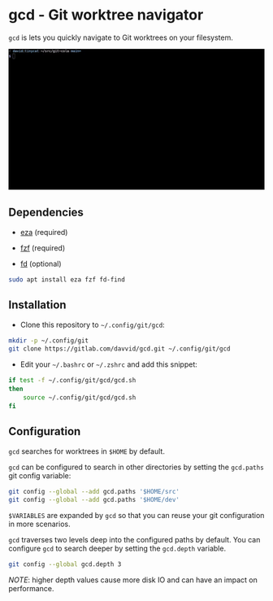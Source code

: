 # gcd - Git worktree navigator

`gcd` is lets you quickly navigate to Git worktrees on your filesystem.

![Preview](gcd.gif)

## Dependencies

* [eza](https://github.com/eza-community/eza) (required)

* [fzf](https://github.com/junegunn/fzf) (required)

* [fd](https://github.com/sharkdp/fd) (optional)

```bash
sudo apt install eza fzf fd-find
```

## Installation

* Clone this repository to `~/.config/git/gcd`:

```bash
mkdir -p ~/.config/git
git clone https://gitlab.com/davvid/gcd.git ~/.config/git/gcd
```

* Edit your `~/.bashrc` or `~/.zshrc` and add this snippet:

```bash
if test -f ~/.config/git/gcd/gcd.sh
then
    source ~/.config/git/gcd/gcd.sh
fi
```

## Configuration

`gcd` searches for worktrees in `$HOME` by default.

`gcd` can be configured to search in other directories by setting the
`gcd.paths` git config variable:

```bash
git config --global --add gcd.paths '$HOME/src'
git config --global --add gcd.paths '$HOME/dev'
```

`$VARIABLES` are expanded by `gcd` so that you can reuse your git configuration
in more scenarios.

`gcd` traverses two levels deep into the configured paths by default.
You can configure `gcd` to search deeper by setting the `gcd.depth` variable.

```bash
git config --global gcd.depth 3
```

*NOTE*: higher depth values cause more disk IO and can have an impact on performance.
